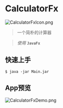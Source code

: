 # CalculatorFx

![CalculatorFxIcon.png](https://s1.ax2x.com/2018/04/18/lYxCr.png)

> 一个简朴的计算器

> *使用* **`JavaFx`**

## 快速上手

```shell
$ java -jar Main.jar
```

## App预览

![CalculatorFxDemo.png](https://s1.ax2x.com/2018/04/18/lYidR.png)

